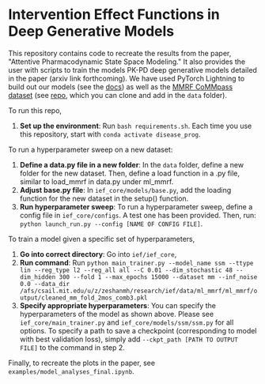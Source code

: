 # Intervention Effect Functions in Deep Generative Models

This repository contains code to recreate the results from the paper, "Attentive Pharmacodynamic State Space Modeling." It also provides the user with scripts to train the models PK-PD deep generative models detailed in the paper (arxiv link forthcoming). We have used PyTorch Lightning to build out our models (see the [docs](https://pytorch-lightning.readthedocs.io/en/latest/)) as well as the [MMRF CoMMpass dataset](https://research.themmrf.org/) (see [repo](https://github.com/clinicalml/ml_mmrf), which you can clone and add in the ```data``` folder).

To run this repo, 
1. **Set up the environment**: Run `bash requirements.sh`. Each time you use this repository, start with `conda activate disease_prog`.

To run a hyperparameter sweep on a new dataset: 
1. **Define a data.py file in a new folder**: In the ```data``` folder, define a new folder for the new dataset. Then, define a load function in a .py file, similar to load_mmrf in data.py under ml_mmrf.
2. **Adjust base.py file**: In ```ief_core/models/base.py```, add the loading function for the new dataset in the setup() function.
3. **Run hyperparameter sweep**: To run a hyperparameter sweep, define a config file in ```ief_core/configs```. A test one has been provided. Then, run: ```python launch_run.py --config [NAME OF CONFIG FILE]```. 

To train a model given a specific set of hyperparameters, 
1. **Go into correct directory**: Go into ```ief/ief_core```, 
2. **Run command**: Run ```python main_trainer.py --model_name ssm --ttype lin --reg_type l2 --reg_all all --C 0.01 --dim_stochastic 48 --dim_hidden 300 --fold 1 --max_epochs 15000 --dataset mm --inf_noise 0.0 --data_dir /afs/csail.mit.edu/u/z/zeshanmh/research/ief/data/ml_mmrf/ml_mmrf/output/cleaned_mm_fold_2mos_comb3.pkl```
3. **Specify appropriate hyperparameters**: You can specify the hyperparameters of the model as shown above. Please see ```ief_core/main_trainer.py``` and ```ief_core/models/ssm/ssm.py``` for all options. To specify a path to save a checkpoint (corresponding to model with best validation loss), simply add ```--ckpt_path [PATH TO OUTPUT FILE]``` to the command in step 2.

Finally, to recreate the plots in the paper, see ```examples/model_analyses_final.ipynb```. 
